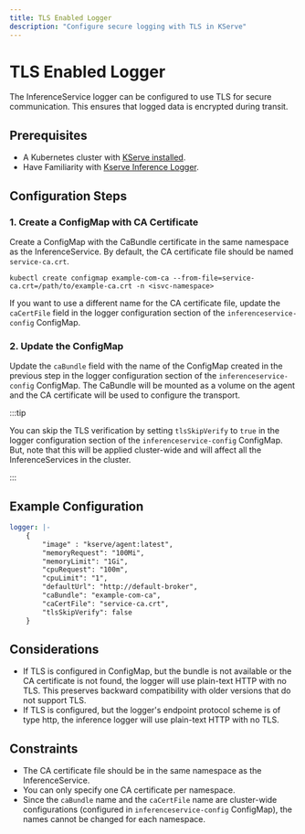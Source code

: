 ```yaml
---
title: TLS Enabled Logger
description: "Configure secure logging with TLS in KServe"
---
```


# TLS Enabled Logger

The InferenceService logger can be configured to use TLS for secure communication. This ensures that logged data is encrypted during transit.

## Prerequisites
- A Kubernetes cluster with [KServe installed](../../../getting-started/quickstart-guide.md).
- Have Familiarity with [Kserve Inference Logger](./basic-logger.md).

## Configuration Steps

### 1. Create a ConfigMap with CA Certificate

Create a ConfigMap with the CaBundle certificate in the same namespace as the InferenceService. By default, the CA certificate file should be named `service-ca.crt`.

```shell
kubectl create configmap example-com-ca --from-file=service-ca.crt=/path/to/example-ca.crt -n <isvc-namespace> 
```

If you want to use a different name for the CA certificate file, update the `caCertFile` field in the logger configuration section of the `inferenceservice-config` ConfigMap.

### 2. Update the ConfigMap

Update the `caBundle` field with the name of the ConfigMap created in the previous step in the logger configuration section of the `inferenceservice-config` ConfigMap. The CaBundle will be mounted as a volume on the agent and the CA certificate will be used to configure the transport.

:::tip

You can skip the TLS verification by setting `tlsSkipVerify` to `true` in the logger configuration section of the `inferenceservice-config` ConfigMap.
But, note that this will be applied cluster-wide and will affect all the InferenceServices in the cluster.

:::

## Example Configuration

```yaml
logger: |-
    {
        "image" : "kserve/agent:latest",
        "memoryRequest": "100Mi",
        "memoryLimit": "1Gi",
        "cpuRequest": "100m",
        "cpuLimit": "1",
        "defaultUrl": "http://default-broker",
        "caBundle": "example-com-ca",
        "caCertFile": "service-ca.crt",
        "tlsSkipVerify": false
    }
```

## Considerations

- If TLS is configured in ConfigMap, but the bundle is not available or the CA certificate is not found, the logger will use plain-text HTTP with no TLS. This preserves backward compatibility with older versions that do not support TLS.
- If TLS is configured, but the logger's endpoint protocol scheme is of type http, the inference logger will use plain-text HTTP with no TLS.

## Constraints

- The CA certificate file should be in the same namespace as the InferenceService.
- You can only specify one CA certificate per namespace.
- Since the `caBundle` name and the `caCertFile` name are cluster-wide configurations (configured in `inferenceservice-config` ConfigMap), the names cannot be changed for each namespace.
